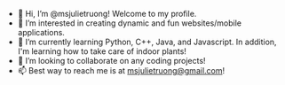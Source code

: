 - 👋 Hi, I’m @msjulietruong! Welcome to my profile.
- 👀 I’m interested in creating dynamic and fun websites/mobile applications.
- 🌱 I’m currently learning Python, C++, Java, and Javascript. In addition, I'm learning how to take care of indoor plants!
- 💞️ I’m looking to collaborate on any coding projects!
- 📫 Best way to reach me is at msjulietruong@gmail.com!

<!---
msjulietruong/msjulietruong is a ✨ special ✨ repository because its `README.md` (this file) appears on your GitHub profile.
You can click the Preview link to take a look at your changes.
--->
